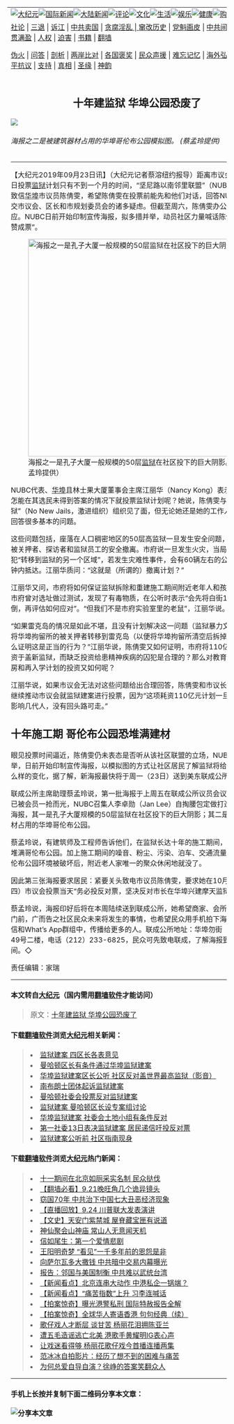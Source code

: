 <a name="1" id="1" target="_blank"></a><span id="1"></span>
<table border="0"><tr><td colspan="2" VALIGN=TOP><a href="https://github.com/asdfghy6/djy/blob/master/gb/nsc413.md#1"><img src="https://raw.githubusercontent.com/asdfghy6/1/master/t/djy/1.jpg" title="大纪元"></a><a href="https://github.com/asdfghy6/djy/blob/master/gb/n24hr.md#1"><img src="https://raw.githubusercontent.com/asdfghy6/1/master/t/djy/3.jpg" title="国际新闻"></a><a href="https://github.com/asdfghy6/djy/blob/master/gb/nsc413.md#1"><img src="https://raw.githubusercontent.com/asdfghy6/1/master/t/djy/4.jpg" title="大陆新闻"></a><a href="https://github.com/asdfghy6/djy/blob/master/gb/news392.md#1"><img src="https://raw.githubusercontent.com/asdfghy6/1/master/t/djy/5.jpg" title="评论"></a><a href="https://github.com/asdfghy6/djy/blob/master/gb/news2007.md#1"><img src="https://raw.githubusercontent.com/asdfghy6/1/master/t/djy/6.jpg" title="文化"></a><a href="https://github.com/asdfghy6/djy/blob/master/gb/news2008.md#1"><img src="https://raw.githubusercontent.com/asdfghy6/1/master/t/djy/7.jpg" title="生活"></a><a href="https://github.com/asdfghy6/djy/blob/master/gb/ncyule.md#1"><img src="https://raw.githubusercontent.com/asdfghy6/1/master/t/djy/8.jpg" title="娱乐"></a><a href="https://github.com/asdfghy6/djy/blob/master/gb/nsc1002.md#1"><img src="https://raw.githubusercontent.com/asdfghy6/1/master/t/djy/9.jpg" title="健康"><a href="https://www.youlucky.com"><img src="https://raw.githubusercontent.com/asdfghy6/1/master/t/djy/10.jpg" title="购物"></a><a href="https://www.supportepoch.org/donation?utm_medium=epochtimes&utm_source=referral&utm_campaign=donate_button_djyhomepage"><img src="https://raw.githubusercontent.com/asdfghy6/1/master/t/djy/12.jpg" title="捐款"></a></td></tr>
<tr><td colspan="2" VALIGN=TOP><a target="_blank" href="https://git.io/fjCRf">社论</a> | <a target="_blank" href="https://github.com/asdfghy6/djy/blob/master/gb/nf5657.md#1">三退</a> | <a target="_blank" href="https://github.com/asdfghy6/djy/blob/master/gb/nf6123.md#1">诉江</a> | <a target="_blank" href="https://github.com/asdfghy6/djy/blob/master/gb/nf1176117.md#1">中共卖国</a> | <a target="_blank" href="https://github.com/asdfghy6/djy/blob/master/gb/nf5773.md#1">贪腐淫乱 | <a target="_blank" href="https://github.com/asdfghy6/djy/blob/master/gb/nf1176115.md#1">窜改历史</a> | <a target="_blank" href="https://github.com/asdfghy6/djy/blob/master/gb/nf1176107.md#1">党魁画皮</a> | <a target="_blank" href="https://github.com/asdfghy6/djy/blob/master/gb/nf1320400.md#1">中共间谍</a> | <a target="_blank" href="https://github.com/asdfghy6/djy/blob/master/gb/nf1176114.md#1">破坏传统</a> | <a target="_blank" href="https://github.com/asdfghy6/djy/blob/master/gb/nf5287.md#1">恶贯满盈</a> | <a target="_blank" href="https://github.com/asdfghy6/djy/blob/master/gb/ncid278.md#1">人权</a> | <a target="_blank" href="https://github.com/asdfghy6/djy/blob/master/gb/nf1176111.md#1">迫害</a> | <a target="_blank" href="https://github.com/asdfghy6/djy/blob/master/gb/nf1235328.md#1">书籍</a> | <a target="_blank" href="https://github.com/asdfghy6/fq/blob/master/README.md?zsrh#1">翻墙</a></p><p><a target="_blank" href="https://github.com/asdfghy6/djy/blob/master/gb/nf5562.md#1">伪火</a> | <a target="_blank" href="https://github.com/asdfghy6/djy/blob/master/gb/nf4378.md#1">问答</a> | <a target="_blank" href="https://github.com/asdfghy6/djy/blob/master/gb/nf5792.md#1">剖析</a> | <a target="_blank" href="https://github.com/asdfghy6/djy/blob/master/gb/nf5735.md#1">两岸比对</a> | <a target="_blank" href="https://github.com/asdfghy6/djy/blob/master/gb/nf6119.md#1">各国褒奖</a> | <a target="_blank" href="https://github.com/asdfghy6/djy/blob/master/gb/nf6120.md#1">民众声援</a> | <a target="_blank" href="https://github.com/asdfghy6/djy/blob/master/gb/nf1188594.md#1">难忘记忆</a> | <a target="_blank" href="https://github.com/asdfghy6/djy/blob/master/gb/nf3180.md#1">海外弘传</a> | <a target="_blank" href="https://github.com/asdfghy6/djy/blob/master/gb/nf5410.md#1">万人上访</a> | <a target="_blank" href="https://github.com/asdfghy6/ntdtv/blob/master/gb/prog1530_1.md#1">和平抗议</a> | <a target="_blank" href="https://github.com/asdfghy6/djy/blob/master/gb/nf4386.md#1">支持</a> | <a target="_blank" href="https://github.com/asdfghy6/djy/blob/master/gb/nf4389.md#1">真相</a> | <a target="_blank" href="https://github.com/asdfghy6/djy/blob/master/gb/nf5790.md#1">圣缘</a> | <a target="_blank" href="https://github.com/asdfghy6/djy/blob/master/gb/nf4786.md#1">神韵</a></td></tr>
<tr><td VALIGN=TOP width="626"><h2 align=center>十年建监狱 华埠公园恐废了</h2>
<img src="http://i.epochtimes.com/assets/uploads/2019/09/c4db03d50e324d0e808912160b6b97f9-600x400.jpeg" />
<h6>海报之二是被建筑器材占用的华埠哥伦布公园模拟图。  (蔡孟玲提供)
</h6>
<hr>
<p>【大纪元2019年09月23日讯】（大纪元记者蔡溶纽约报导）距离市议会10月17日投票<a href="https://github.com/asdfghy6/djy/blob/master/gb/tag/%E7%9B%91%E7%8B%B1.md">监狱</a>计划只有不到一个月的时间，“坚尼路以南邻里联盟”（NUBC）上周四致信<a href="https://github.com/asdfghy6/djy/blob/master/gb/tag/%E5%8D%8E%E5%9F%A0.md">华埠</a>市议员陈倩雯，希望陈倩雯在投票前能先和他们对话，回答NUBC之前提交市议会、区长和市规划委员会的诸多疑虑。但截至周六，陈倩雯办公室未予回应。NUBC日前开始印制宣传海报，拟多措并举，动员社区力量喊话陈倩雯“勿投赞成票”。</p>
<figure id="11539821" style="width: 500px" class="wp-caption aligncenter"><img src="http://i.epochtimes.com/assets/uploads/2019/09/e9f1457d35917c27543ef86d738ae691-450x368.jpeg" alt="海报之一是孔子大厦一般规模的50层监狱在社区投下的巨大阴影。" width="500" /><figcaption class="wp-caption-text">海报之一是孔子大厦一般规模的50层<a href="https://github.com/asdfghy6/djy/blob/master/gb/tag/%E7%9B%91%E7%8B%B1.md">监狱</a>在社区投下的巨大阴影。（蔡孟玲提供）</figcaption></figure>
<p>NUBC代表、<a href="https://github.com/asdfghy6/djy/blob/master/gb/tag/%E5%8D%8E%E5%9F%A0.md">华埠</a>且林士果大厦董事会主席江丽华（Nancy Kong）表示，陈倩雯怎能在其选民未得到答案的情况下就投票监狱计划呢？她说，陈倩雯与“不要新监狱”（No New Jails，激进组织）组织见了面，但无论她还是她的工作人员都无法回答很多基本的问题。</p>
<p>这些问题包括，座落在人口稠密地区的50层高监狱一旦发生安全问题，如何确保被关押者、探访者和监狱员工的安全撤离。市府说一旦发生火灾，当局将把囚犯“转移到监狱的另一个区域”，若发生灾难性事件，会有60辆左右的公车在30分钟内抵达。江丽华质问：“这就是（所谓的）撤离计划？”</p>
<p>江丽华又问，市府将如何保证监狱拆除和重建施工期间附近老年人和孩童的健康？市府曾对选址做过测试，发现了有毒物质，在公听时表示“会先将白街124号推倒，再评估如何应对”。“但我们不是市府实验室里的老鼠”，江丽华说。</p>
<p>“如果雷克岛的情况是如此不堪，且没有计划解决这一问题（监狱暴力文化），那么将华埠拘留所的被关押者转移到雷克岛（以便将华埠拘留所清空后拆掉重建），怎么证明这是正当的行为？”江丽华说，陈倩雯又如何证明，市府将110亿元巨款投资于盖新监狱，而缺乏投资给患精神疾病的囚犯是合理的？那么对教育/培训、住房和再入学计划的投资又如何呢？</p>
<p>江丽华说，如果市议会无法对这些问题给出合理回答，陈倩雯和市议长张晟就不能继续推动市议会就监狱建案进行投票，因为“这项耗资110亿元计划一旦通过，将影响几代人，没有回头路可走。”</p>
<h2>十年施工期 哥伦布公园恐堆满建材</h2>
<p>眼见投票时间逼近，陈倩雯仍未表态是否听从该社区联盟的立场，NUBC多措并举，日前开始印制宣传海报，以模拟图的方式让社区居民了解监狱将给社区带来什么样的变化，据了解，新海报最快将于周一（23日）送到美东联成公所。</p>
<p>联成公所主席助理蔡孟玲说，第一批海报于上周五在联成公所议员会议上公布后，已被会员一抢而光，NUBC召集人李卓勋（Jan Lee）自掏腰包定做打造三个主题海报，其一是孔子大厦规模的50层监狱在社区投下的巨大阴影；其二是被建筑器材占用的华埠哥伦布公园。</p>
<p>蔡孟玲说，有建筑师及工程师告诉他们，在监狱长达十年的施工期间，建筑器材将堆满哥伦布公园。加上施工期间的噪音、粉尘、污染、泊车、交通流量等影响，哥伦布公园环境被破坏后，附近老人家唯一的聚众休闲地就没了。</p>
<p>因此第三张海报要求居民：紧要关头致电市议员陈倩雯，要求她在10月17日（周四）市议会投票当天“务必投反对票，坚决反对市长在华埠兴建摩天监狱”。</p>
<p>蔡孟玲说，海报印好后将在本周陆续送到联成公所，她希望商家、会所将海报贴在门前，广而告之社区民众未来将发生的事情，也希望民众用手机拍下海报，贴在微信和What&#8217;s App群组中，传播给更多的人。联成公所地址：华埠勿街（Mott St.）49号二楼，电话（212）233-6825，民众可先致电联成，了解海报到达的时间。◇</p>
<p>责任编辑：家瑞</p>
<hr>

#### 本文转自<a href="http://www.epochtimes.com">大纪元</a>（国内需用<a href="https://git.io/JesJV">翻墙软件</a>才能访问）
> 原文：<a href="http://www.epochtimes.com/gb/19/9/23/n11539818.htm">十年建监狱 华埠公园恐废了</a>
#### 下载<a href="https://git.io/JesJV">翻墙软件</a>浏览<a href="http://www.epochtimes.com">大纪元</a>相关新闻：
> <li><a href="http://www.epochtimes.com/gb/19/7/10/n11375320.htm">监狱建案 四区长各表意见</a></li>
> <li><a href="http://www.epochtimes.com/gb/19/7/6/n11368117.htm">曼哈顿区长有条件通过华埠监狱建案</a></li>
> <li><a href="http://www.epochtimes.com/gb/19/6/12/n11316464.htm">华埠监狱建案区长公听 社区反对盖世界最高监狱（影音）</a></li>
> <li><a href="http://www.epochtimes.com/gb/19/6/5/n11301377.htm">南布朗士团体起诉监狱建案</a></li>
> <li><a href="http://www.epochtimes.com/gb/19/5/29/n11286653.htm">曼哈顿社委会投票反对监狱建案</a></li>
> <li><a href="http://www.epochtimes.com/gb/19/5/28/n11284253.htm">监狱建案 曼哈顿区长设专案组讨论</a></li>
> <li><a href="http://www.epochtimes.com/gb/19/5/14/n11256853.htm">华埠监狱建案 社委会土地小组有条件反对</a></li>
> <li><a href="http://www.epochtimes.com/gb/19/5/10/n11247469.htm">第一社委13日表决监狱建案 居民递信吁投反对票</a></li>
> <li><a href="http://www.epochtimes.com/gb/19/4/5/n11165154.htm">监狱建案公听前 社区指南现身</a></li>

#### 下载<a href="https://git.io/JesJV">翻墙软件</a>浏览<a href="http://www.epochtimes.com">大纪元</a>热门新闻：
> <li><a href="http://www.epochtimes.com/gb/19/9/24/n11542425.htm">十一期间在北京如厕采实名制 民众挞伐</a></li>
> <li><a href="http://www.epochtimes.com/gb/19/9/24/n11542192.htm">【翻墙必看】9.21晚旺角几个诡异镜头</a></li>
> <li><a href="http://www.epochtimes.com/gb/19/9/24/n11542588.htm">窃国70年 中共治下中国七大丑恶经济现象</a></li>
> <li><a href="http://www.epochtimes.com/gb/19/9/23/n11541984.htm">【直播回放】9.24 川普联大发表演讲</a></li>
> <li><a href="http://www.epochtimes.com/gb/16/10/14/n8397724.htm">【文史】天安门紫禁城  屋脊藏宝匣有说道</a></li>
> <li><a href="http://www.epochtimes.com/gb/19/9/18/n11530381.htm">神仙聚会山神庙 常山人无意闻天机</a></li>
> <li><a href="http://www.epochtimes.com/gb/12/4/16/n3566971.htm">信如尾生：第一个爱情悲剧</a></li>
> <li><a href="http://www.epochtimes.com/gb/19/8/31/n11490747.htm">王阳明奇梦 “看见”一千多年前的恩怨是非</a></li>
> <li><a href="http://www.epochtimes.com/gb/19/9/22/n11539358.htm">向萨尔瓦多大撒钱 中共暗中交易内幕曝光</a></li>
> <li><a href="http://www.epochtimes.com/gb/19/9/23/n11540476.htm">报告：邻国与美国制衡 中共难以武统台湾</a></li>
> <li><a href="http://www.epochtimes.com/gb/19/9/23/n11541250.htm">【新闻看点】北京连串大动作 中港私企一锅端？</a></li>
> <li><a href="http://www.epochtimes.com/gb/19/9/19/n11533140.htm">【新闻看点】“痛苦指数”上升 习李连喊话</a></li>
> <li><a href="http://www.epochtimes.com/gb/19/9/20/n11533815.htm">【拍案惊奇】曝光港警私刑 国际特赦报告全解</a></li>
> <li><a href="http://www.epochtimes.com/gb/19/9/21/n11536382.htm">【拍案惊奇】全球华人寄语香港 句句经典（续）</a></li>
> <li><a href="http://www.epochtimes.com/gb/19/9/23/n11540650.htm">歌仔戏人才断层 谈甘苦 杨丽花泪拥陈亚兰</a></li>
> <li><a href="http://www.epochtimes.com/gb/19/9/22/n11539083.htm">遭五毛造谣逃亡北美 港歌手黄耀明IG表心声</a></li>
> <li><a href="http://www.epochtimes.com/gb/19/9/24/n11542872.htm">让戏迷看得够 杨丽花歌仔戏今首播连播两集</a></li>
> <li><a href="http://www.epochtimes.com/gb/19/9/22/n11539367.htm">范冰冰自拍影片：经历了想不到的困难与痛苦</a></li>
> <li><a href="http://www.epochtimes.com/gb/19/9/22/n11539304.htm">为何总爱自导自演？徐峥的答案笑翻众人</a></li>
<hr>

#### 手机上长按并复制下面二维码分享本文章：<br><br><img src="http://www.hehaibao.com/qr/index.php?m=1&e=L&p=10&t=&d=https://github.com/asdfghy6/djy/blob/master/gb/19/9/23/n11539818.md%231" title="分享本文章"></td><td VALIGN=TOP><a href="https://github.com/asdfghy6/djy/blob/master/gb/16/1/21/n4622075.md?dfh#1" target="_blank"><img src="https://raw.githubusercontent.com/asdfghy6/djy/master/gb/300/wei-f1.jpg" title="中共的伪火骗局"  alt="中共的伪火骗局"></a><br><a href="https://github.com/asdfghy6/yh/blob/master/README.md?dfh#1" target="_blank"><img src="https://raw.githubusercontent.com/asdfghy6/djy/master/gb/300/yong-h.jpg" title="永恒的见证"  alt="永恒的见证"></a><br><a href="https://github.com/asdfghy6/djy/blob/master/gb/13/9/29/n3974789.md?dfh#1" target="_blank"><img src="https://raw.githubusercontent.com/asdfghy6/djy/master/gb/300/shang-lnz.jpg" title="善良女子被中共投男牢"  alt="善良女子被中共投男牢"></a><br><a href="https://github.com/asdfghy6/djy/blob/master/gb/16/3/16/n4663449.md?dfh#1" target="_blank"><img src="https://raw.githubusercontent.com/asdfghy6/djy/master/gb/300/huo-z3.jpg" title="警卫目击活摘器官"  alt="警卫目击活摘器官"></a><br><a href="https://github.com/asdfghy6/djy/blob/master/gb/16/8/7/n8177641.md?dfh#1" target="_blank"><img src="https://raw.githubusercontent.com/asdfghy6/djy/master/gb/300/huo-z4.jpg" title="证人描述活摘恐怖"  alt="证人描述活摘恐怖"></a><br><a href="https://github.com/asdfghy6/djy/blob/master/gb/10/4/19/n2881569.md?dfh#1" target="_blank"><img src="https://raw.githubusercontent.com/asdfghy6/djy/master/gb/300/huo-z1.jpg" title="揭开活摘器官黑幕"  alt="揭开活摘器官黑幕"></a><br><a href="https://github.com/asdfghy6/djy/blob/master/gb/10/11/7/n3077476.md?dfh#1" target="_blank"><img src="https://raw.githubusercontent.com/asdfghy6/djy/master/gb/300/ma-ks.jpg" title="马克思的成魔之路"  alt="马克思的成魔之路"></a><br><a href="https://github.com/asdfghy6/djy/blob/master/gb/14/6/9/n4173977.md?dfh#1" target="_blank"><img src="https://raw.githubusercontent.com/asdfghy6/djy/master/gb/300/chang-zs.jpg" title="藏字石 蕴天机"  alt="藏字石 蕴天机"></a><br><a href="https://github.com/asdfghy6/djy/blob/master/gb/18/5/10/n10381511.md?dfh#1" target="_blank"><img src="https://raw.githubusercontent.com/asdfghy6/djy/master/gb/300/st1.jpg" title="关注3亿人三退"  alt="关注3亿人三退"></a><br><a href="https://github.com/asdfghy6/djy/blob/master/gb/18/3/21/n10237682.md?dfh#1" target="_blank"><img src="https://raw.githubusercontent.com/asdfghy6/djy/master/gb/300/jie-t.jpg" title="解体中共复兴中华"  alt="解体中共复兴中华"></a><br><a href="https://github.com/asdfghy6/djy/blob/master/gb/9/2/9/n2422991.md?dfh#1" target="_blank"><img src="https://raw.githubusercontent.com/asdfghy6/djy/master/gb/300/gao-zs.jpg" title="中共迫害良心律师"  alt="中共迫害良心律师"></a><br><a href="https://github.com/asdfghy6/djy/blob/master/gb/18/12/9/n10900044.md?dfh#1" target="_blank"><img src="https://raw.githubusercontent.com/asdfghy6/djy/master/gb/300/sj1.jpg" title="303万人举报江泽民"  alt="303万人举报江泽民"></a><br><a href="https://github.com/asdfghy6/djy/blob/master/gb/18/8/28/n10672014.md?dfh#1" target="_blank"><img src="https://raw.githubusercontent.com/asdfghy6/djy/master/gb/300/sj2.jpg" title="这些官员为何起诉江泽民"  alt="这些官员为何起诉江泽民"></a><br><a href="https://github.com/asdfghy6/djy/blob/master/gb/8/12/18/n2367165.md?dfh#1" target="_blank"><img src="https://raw.githubusercontent.com/asdfghy6/djy/master/gb/300/liangan.jpg" title="海峡两岸的强烈对比"  alt="海峡两岸的强烈对比"></a><br><a href="https://github.com/asdfghy6/djy/blob/master/gb/15/5/5/n4427238.md?dfh#1" target="_blank"><img src="https://raw.githubusercontent.com/asdfghy6/djy/master/gb/300/jia-ndzl.jpg" title="加拿大总理的贺信"  alt="加拿大总理的贺信"></a><br><a href="https://github.com/asdfghy6/djy/blob/master/gb/11/6/17/n3289382.md?dfh#1" target="_blank"><img src="https://raw.githubusercontent.com/asdfghy6/djy/master/gb/300/xiao-wd.jpg" title="探寻真相兼听则明"  alt="探寻真相兼听则明"></a><br><a href="https://github.com/asdfghy6/djy/blob/master/gb/18/10/27/n10812623.md?dfh#1" target="_blank"><img src="https://raw.githubusercontent.com/asdfghy6/djy/master/gb/300/yindu.jpg" title="印度媒体报道东方"  alt="印度媒体报道东方"></a><br><a href="https://github.com/asdfghy6/djy/blob/master/gb/18/6/9/n10469652.md?dfh#1" target="_blank"><img src="https://raw.githubusercontent.com/asdfghy6/djy/master/gb/300/xie-j.jpg" title="不一样的海外校园"  alt="不一样的海外校园"></a><br><a href="https://github.com/asdfghy6/djy/blob/master/gb/7/4/5/n1669415.md?dfh#1" target="_blank"><img src="https://raw.githubusercontent.com/asdfghy6/djy/master/gb/300/li-up.jpg" title="从大师到徒弟的传奇"  alt="从大师到徒弟的传奇"></a><br><a href="https://github.com/asdfghy6/djy/blob/master/gb/17/5/26/n9191512.md?dfh#1" target="_blank"><img src="https://raw.githubusercontent.com/asdfghy6/djy/master/gb/300/zfl2.jpg" title="亿万人与东方一本奇书"  alt="亿万人与东方一本奇书"></a><br><a href="https://github.com/asdfghy6/djy/blob/master/gb/13/11/27/n4020290.md?dfh#1" target="_blank"><img src="https://raw.githubusercontent.com/asdfghy6/djy/master/gb/300/zhen-h.jpg" title="大陆见不到的震撼场面"  alt="大陆见不到的震撼场面"></a><br><a href="https://github.com/asdfghy6/djy/blob/master/gb/15/7/17/n4482910.md?dfh#1" target="_blank"><img src="https://raw.githubusercontent.com/asdfghy6/djy/master/gb/300/dalu-sk.jpg" title="人心向善 大陆当初盛况"  alt="人心向善 大陆当初盛况"></a><br><a href="https://github.com/asdfghy6/djy/blob/master/gb/9/10/15/n2689419.md?dfh#1" target="_blank"><img src="https://raw.githubusercontent.com/asdfghy6/djy/master/gb/300/zfl1.jpg" title="追寻真理 这书讲什么"  alt="追寻真理 这书讲什么"></a><br><a href="https://github.com/asdfghy6/fq/blob/master/README.md?dfh#1" target="_blank"><img src="https://raw.githubusercontent.com/asdfghy6/djy/master/gb/300/fq1.jpg" title="下载免费翻墙软件"  alt="下载免费翻墙软件"></a><br></td></tr></table>
